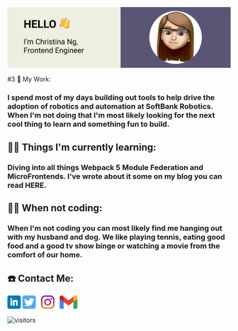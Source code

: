 ![Image of Yaktocat](./assets/GithubBanner.png)

#3 🤖 My Work: 
### I spend most of my days building out tools to help drive the adoption of robotics and automation at SoftBank Robotics. When I'm not doing that I'm most likely looking for the next cool thing to learn and something fun to build. 

## 👩‍💻 Things I'm currently learning: 
### Diving into all things Webpack 5 Module Federation and MicroFrontends. I've wrote about it some on my blog you can read HERE. 

## 👫🐶 When not coding: 
### When I'm not coding you can most likely find me hanging out with my husband and dog. We like playing tennis, eating good food and a good tv show binge or watching a movie from the comfort of our home. 

## ☎️ Contact Me: 
<p align='left'>
<a target="_blank" href="https://www.linkedin.com/in/christina-ng-495720137/"><img height="30" src="./assets/linkedin.png"></a>
<a target="_blank" href="https://twitter.com/ChristinaMatson"><img height="30" src="./assets/twitter.png"></a>&nbsp;&nbsp;
<a target="_blank" href="https://instagram.com/code.stina"><img height="30" src="./assets/instagram.jpg"></a>&nbsp;&nbsp;
<a target="_blank" href="mailto:cmatson93@gmail.com"><img height="30" src="./assets/gmail.png"></a>
</p>


![visitors](https://visitor-badge.laobi.icu/badge?page_id=cmatson93.cmatson93)